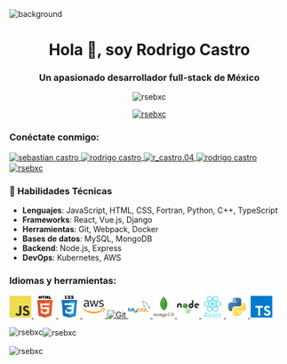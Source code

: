 <!-- Imagen de fondo para el título -->
<img src="[https://images.unsplash.com/photo-1530639830171-fdba7c9af702](https://concepto.de/wp-content/uploads/2014/08/programacion-2-e1551291144973.jpg)" alt="background" style="width:100%; height:200px; object-fit:cover;">


<h1 align="center">Hola 👋, soy Rodrigo Castro</h1>
<h3 align="center">Un apasionado desarrollador full-stack de México</h3>

<p align="center">
  <img src="https://komarev.com/ghpvc/?username=rsebxc&label=Profile%20views&color=0e75b6&style=flat" alt="rsebxc" />
</p>

<p align="center">
  <a href="https://github.com/ryo-ma/github-profile-trophy"><img src="https://github-profile-trophy.vercel.app/?username=rsebxc&theme=darkhub" alt="rsebxc" /></a>
</p>

<h3 align="left">Conéctate conmigo:</h3>
<p align="left">
  <a href="https://linkedin.com/in/sebastian castro" target="blank">
    <img align="center" src="https://raw.githubusercontent.com/rahuldkjain/github-profile-readme-generator/master/src/images/icons/Social/linked-in-alt.svg" alt="sebastian castro" height="30" width="40" />
  </a>
  <a href="https://fb.com/rodrigo castro" target="blank">
    <img align="center" src="https://raw.githubusercontent.com/rahuldkjain/github-profile-readme-generator/master/src/images/icons/Social/facebook.svg" alt="rodrigo castro" height="30" width="40" />
  </a>
  <a href="https://instagram.com/r_castro.04" target="blank">
    <img align="center" src="https://raw.githubusercontent.com/rahuldkjain/github-profile-readme-generator/master/src/images/icons/Social/instagram.svg" alt="r_castro.04" height="30" width="40" />
  </a>
  <a href="https://www.youtube.com/c/rodrigo castro" target="blank">
    <img align="center" src="https://raw.githubusercontent.com/rahuldkjain/github-profile-readme-generator/master/src/images/icons/Social/youtube.svg" alt="rodrigo castro" height="30" width="40" />
  </a>
  <a href="https://discord.gg/rsebxc" target="blank">
    <img align="center" src="https://raw.githubusercontent.com/rahuldkjain/github-profile-readme-generator/master/src/images/icons/Social/discord.svg" alt="rsebxc" height="30" width="40" />
  </a>
</p>

<h3 align="left">🚀 Habilidades Técnicas</h3>

- **Lenguajes**: JavaScript, HTML, CSS, Fortran, Python, C++, TypeScript
- **Frameworks**: React, Vue.js, Django
- **Herramientas**: Git, Webpack, Docker
- **Bases de datos**: MySQL, MongoDB
- **Backend**: Node.js, Express
- **DevOps**: Kubernetes, AWS

<h3 align="left">Idiomas y herramientas:</h3>
<p align="left">
    <a href="https://developer.mozilla.org/es-ES/docs/Web/JavaScript" target="_blank" rel="noreferrer"> 
        <img src="https://raw.githubusercontent.com/devicons/devicon/master/icons/javascript/javascript-original.svg" alt="JavaScript" width="40" height="40"/> 
    </a>
    <a href="https://www.w3.org/html/" target="_blank" rel="noreferrer"> 
        <img src="https://raw.githubusercontent.com/devicons/devicon/master/icons/html5/html5-original-wordmark.svg" alt="HTML5" width="40" height="40"/> 
    </a>
    <a href="https://www.w3schools.com/css/" target="_blank" rel="noreferrer">
        <img src="https://raw.githubusercontent.com/devicons/devicon/master/icons/css3/css3-original-wordmark.svg" alt="CSS3" width="40" height="40"/>
    </a>
    <a href="https://aws.amazon.com" target="_blank" rel="noreferrer"> 
        <img src="https://raw.githubusercontent.com/devicons/devicon/master/icons/amazonwebservices/amazonwebservices-original-wordmark.svg" alt="AWS" width="40" height="40"/> 
    </a>
    <a href="https://git-scm.com/" target="_blank" rel="noreferrer"> 
        <img src="https://www.vectorlogo.zone/logos/git-scm/git-scm-icon.svg" alt="Git" width="40" height="40"/> 
    </a>
    <a href="https://www.mysql.com/" target="_blank" rel="noreferrer"> 
        <img src="https://raw.githubusercontent.com/devicons/devicon/master/icons/mysql/mysql-original-wordmark.svg" alt="MySQL" width="40" height="40"/> 
    </a>
    <a href="https://www.mongodb.com/" target="_blank" rel="noreferrer"> 
        <img src="https://raw.githubusercontent.com/devicons/devicon/master/icons/mongodb/mongodb-original-wordmark.svg" alt="MongoDB" width="40" height="40"/> 
    </a>
    <a href="https://nodejs.org" target="_blank" rel="noreferrer"> 
        <img src="https://raw.githubusercontent.com/devicons/devicon/master/icons/nodejs/nodejs-original-wordmark.svg" alt="Node.js" width="40" height="40"/> 
    </a>
    <a href="https://reactjs.org/" target="_blank" rel="noreferrer"> 
        <img src="https://raw.githubusercontent.com/devicons/devicon/master/icons/react/react-original-wordmark.svg" alt="React" width="40" height="40"/> 
    </a>
    <a href="https://www.python.org" target="_blank" rel="noreferrer"> 
        <img src="https://raw.githubusercontent.com/devicons/devicon/master/icons/python/python-original.svg" alt="Python" width="40" height="40"/> 
    </a>
    <a href="https://www.typescriptlang.org/" target="_blank" rel="noreferrer"> 
        <img src="https://raw.githubusercontent.com/devicons/devicon/master/icons/typescript/typescript-original.svg" alt="TypeScript" width="40" height="40"/> 
    </a>
</p>

<p>
  <img align="left" src="https://github-readme-stats.vercel.app/api/top-langs?username=rsebxc&show_icons=true&locale=es&layout=compact" alt="rsebxc" />
</p>

<p>
  <img align="center" src="https://github-readme-stats.vercel.app/api?username=rsebxc&show_icons=true&locale=es" alt="rsebxc" />
</p>

<p>
  <img align="center" src="https://github-readme-streak-stats.herokuapp.com/?user=rsebxc&" alt="rsebxc" />
</p>
